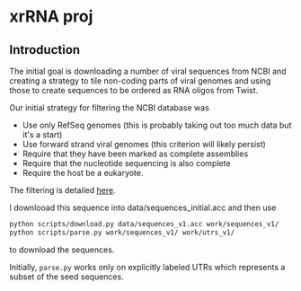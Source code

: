 # xrRNA proj

## Introduction

The initial goal is downloading a number of viral sequences from NCBI and creating a strategy to tile non-coding parts of viral genomes and using those to create sequences to be ordered as RNA oligos from Twist. 

Our initial strategy for filtering the NCBI database was

* Use only RefSeq genomes (this is probably taking out too much data but it's a start)
* Use forward strand viral genomes (this criterion will likely persist)
* Require that they have been marked as complete assemblies
* Require that the nucleotide sequencing is also complete
* Require the host be a eukaryote.

The filtering is detailed [here](https://www.ncbi.nlm.nih.gov/labs/virus/vssi/#/virus?SeqType_s=Nucleotide&GenomicMoltype_s=ssRNA(%2B)&HostLineage_ss=Eukaryota%20(eucaryotes),%20taxid:2759&SourceDB_s=RefSeq&GenomeCompleteness_s=complete&Completeness_s=complete).

I downlooad this sequence into data/sequences_initial.acc and then use 
```bash
python scripts/download.py data/sequences_v1.acc work/sequences_v1/
python scripts/parse.py work/sequences_v1/ work/utrs_v1/
``` 

to download the sequences.

Initially, `parse.py` works only on explicitly labeled UTRs which represents a subset of the seed sequences. 
